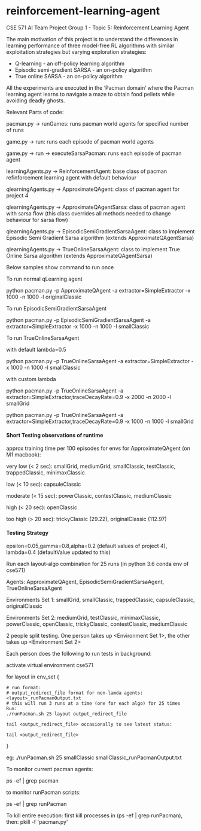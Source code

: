 # reinforcement-learning-agent
CSE 571 AI Team Project Group 1 - Topic 5: Reinforcement Learning Agent

The main motivation of this project is to understand the differences in learning performance of three model-free RL algorithms with similar exploitation strategies but varying exploration strategies: 

+ Q-learning - an off-policy learning algorithm
+ Episodic semi-gradient SARSA - an on-policy algorithm
+ True online SARSA - an on-policy algorithm 

All the experiments are executed in the ‘Pacman domain’ where the Pacman learning agent learns to navigate a maze to obtain food pellets while avoiding deadly ghosts.

Relevant Parts of code:

pacman.py -> runGames: runs pacman world agents for specified number of runs

game.py -> run: runs each episode of pacman world agents

game.py -> run -> executeSarsaPacman: runs each episode of pacman agent

learningAgents.py -> ReinforcementAgent: base class of pacman refinforcement learning agent with default behaviour

qlearningAgents.py -> ApproximateQAgent: class of pacman agent for project 4

qlearningAgents.py -> ApproximateQAgentSarsa: class of pacman agent with sarsa flow (this class overrides all methods needed to change behaviour for sarsa flow)

qlearningAgents.py -> EpisodicSemiGradientSarsaAgent: class to implement Episodic Semi Gradient Sarsa algorithm (extends ApproximateQAgentSarsa)

qlearningAgents.py -> TrueOnlineSarsaAgent: class to implement True Online Sarsa algorithm (extends ApproximateQAgentSarsa)

Below samples show command to run once

To run normal qLearning agent

python pacman.py -p ApproximateQAgent -a extractor=SimpleExtractor -x 1000 -n 1000 -l originalClassic

To run EpisodicSemiGradientSarsaAgent

python pacman.py -p EpisodicSemiGradientSarsaAgent -a extractor=SimpleExtractor -x 1000 -n 1000 -l smallClassic

To run TrueOnlineSarsaAgent

with default lambda=0.5

python pacman.py -p TrueOnlineSarsaAgent -a extractor=SimpleExtractor -x 1000 -n 1000 -l smallClassic

with custom lambda

python pacman.py -p TrueOnlineSarsaAgent -a extractor=SimpleExtractor,traceDecayRate=0.9 -x 2000 -n 2000 -l smallGrid

python pacman.py -p TrueOnlineSarsaAgent -a extractor=SimpleExtractor,traceDecayRate=0.9 -x 1000 -n 1000 -l smallGrid

#### Short Testing observations of runtime ####

approx training time per 100 episodes for envs for ApproximateQAgent (on M1 macbook):

very low (< 2 sec): smallGrid, mediumGrid, smallClassic, testClassic, trappedClassic, minimaxClassic

low (< 10 sec): capsuleClassic

moderate (< 15 sec): powerClassic, contestClassic, mediumClassic

high (< 20 sec): openClassic

too high (> 20 sec): trickyClassic (29.22), originalClassic (112.97)


#### Testing Strategy ####

epsilon=0.05,gamma=0.8,alpha=0.2 (default values of project 4), lambda=0.4 (defaultValue updated to this)

Run each layout-algo combination for 25 runs (in python 3.6 conda env of cse571)

Agents: ApproximateQAgent, EpisodicSemiGradientSarsaAgent, TrueOnlineSarsaAgent

Environments Set 1: smallGrid, smallClassic, trappedClassic, capsuleClassic, originalClassic

Environments Set 2: mediumGrid, testClassic, minimaxClassic, powerClassic, openClassic, trickyClassic, contestClassic, mediumClassic

2 people split testing. One person takes up <Environment Set 1>, the other takes up <Environment Set 2>

Each person does the following to run tests in background:

activate virtual environment cse571

for layout in env_set {

    # run format: 
    # output_redirect_file format for non-lamda agents: <layout>_runPacmanOutput.txt
    # this will run 3 runs at a time (one for each algo) for 25 times
    Run:
    ./runPacman.sh 25 layout output_redirect_file

    tail <output_redirect_file> occasionally to see latest status:

    tail <output_redirect_file>
    
}

eg: ./runPacman.sh 25 smallClassic smallClassic_runPacmanOutput.txt

To monitor current pacman agents:

ps -ef | grep pacman

to monitor runPacman scripts:

ps -ef | grep runPacman

To kill entire execution:
first kill processes in (ps -ef | grep runPacman), then: pkill -f 'pacman.py'

